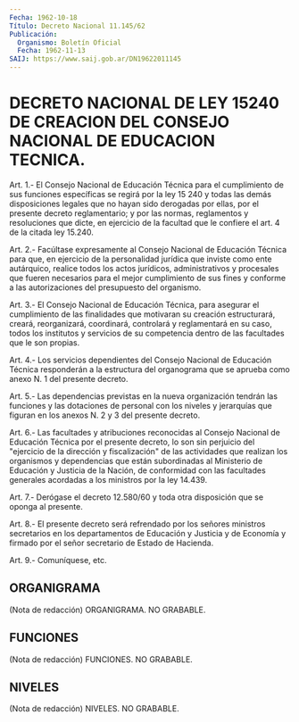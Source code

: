 ```yaml
---
Fecha: 1962-10-18
Título: Decreto Nacional 11.145/62
Publicación:
  Organismo: Boletín Oficial
  Fecha: 1962-11-13
SAIJ: https://www.saij.gob.ar/DN19622011145
---
```

# DECRETO NACIONAL DE LEY 15240 DE CREACION DEL CONSEJO NACIONAL DE EDUCACION TECNICA.

<a id="1"></a>
Art.  1.-  El  Consejo  Nacional  de Educación Técnica para el cumplimiento de sus funciones específicas  se  regirá por la ley 15 240  y  todas  las demás disposiciones legales que  no  hayan  sido derogadas por ellas,  por  el presente decreto reglamentario; y por las normas, reglamentos y resoluciones  que  dicte, en ejercicio de la  facultad  que  le confiere el art. 4 de la citada  ley  15.240.

<a id="2"></a>
Art.  2.-  Facúltase  expresamente  al  Consejo  Nacional  de Educación  Técnica  para  que,  en  ejercicio  de  la  personalidad jurídica que inviste como ente autárquico, realice todos  los actos jurídicos, administrativos y procesales que fueren necesarios  para el  mejor cumplimiento de sus fines y conforme a las autorizaciones del presupuesto del organismo.

<a id="3"></a>
Art.  3.-  El  Consejo  Nacional  de  Educación  Técnica, para asegurar  el  cumplimiento  de  las  finalidades  que motivaran  su creación    estructurará,    creará,    reorganizará,   coordinará, controlará  y  reglamentará  en  su  caso,  todos los institutos  y servicios  de su competencia dentro de las facultades  que  le  son propias.

<a id="4"></a>
Art.  4.-  Los  servicios dependientes del Consejo Nacional de Educación Técnica responderán  a  la estructura del organograma que se aprueba como anexo N. 1 del presente decreto.

<a id="5"></a>
Art.  5.-  Las dependencias previstas en la nueva organización tendrán las funciones  y las dotaciones de personal con los niveles y jerarquías que figuran  en  los  anexos  N.  2  y  3 del presente decreto.

<a id="6"></a>
Art.  6.- Las facultades y atribuciones reconocidas al Consejo Nacional de  Educación  Técnica por el presente decreto, lo son sin perjuicio del "ejercicio  de  la  dirección y fiscalización" de las actividades que realizan los organismos  y  dependencias  que están subordinadas  al  Ministerio  de Educación y Justicia de la Nación, de  conformidad  con  las  facultades  generales  acordadas  a  los ministros por la ley 14.439.

<a id="7"></a>
Art. 7.- Derógase el decreto 12.580/60 y toda otra disposición que se oponga al presente.

<a id="8"></a>
Art.  8.-  El presente decreto será refrendado por los señores ministros secretarios  en los departamentos de Educación y Justicia y de Economía y firmado  por  el  señor  secretario  de  Estado  de Hacienda.

<a id="9"></a>
Art. 9.- Comuníquese, etc.

## ORGANIGRAMA

<a id="1"></a>
(Nota de redacción) ORGANIGRAMA. NO GRABABLE.

## FUNCIONES

<a id="1"></a>
(Nota de redacción) FUNCIONES. NO GRABABLE.

## NIVELES

<a id="1"></a>
(Nota de redacción) NIVELES. NO GRABABLE.